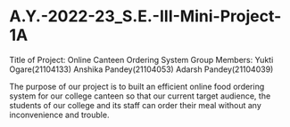 # A.Y.-2022-23_S.E.-III-Mini-Project-1A
Title of Project: Online Canteen Ordering System
Group Members:   Yukti Ogare(21104133)
                 Anshika Pandey(21104053)
                 Adarsh Pandey(21104039)
           
  The purpose of our project is to built an efficient
  online food ordering system for our college canteen so that 
  our current target audience, the students of our college and 
  its staff can order their meal without any inconvenience and trouble.                  
